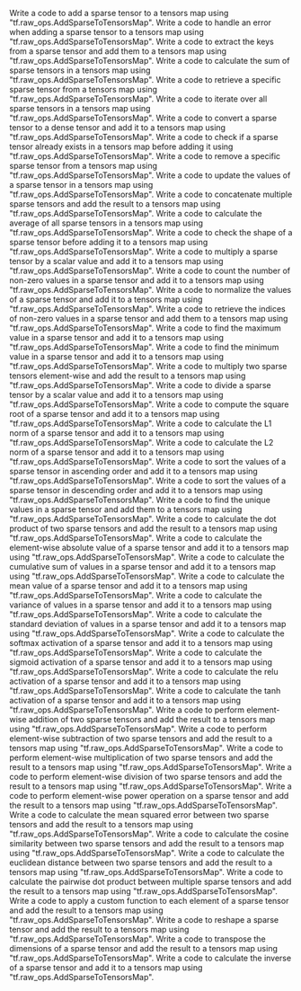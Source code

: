 Write a code to add a sparse tensor to a tensors map using "tf.raw_ops.AddSparseToTensorsMap".
Write a code to handle an error when adding a sparse tensor to a tensors map using "tf.raw_ops.AddSparseToTensorsMap".
Write a code to extract the keys from a sparse tensor and add them to a tensors map using "tf.raw_ops.AddSparseToTensorsMap".
Write a code to calculate the sum of sparse tensors in a tensors map using "tf.raw_ops.AddSparseToTensorsMap".
Write a code to retrieve a specific sparse tensor from a tensors map using "tf.raw_ops.AddSparseToTensorsMap".
Write a code to iterate over all sparse tensors in a tensors map using "tf.raw_ops.AddSparseToTensorsMap".
Write a code to convert a sparse tensor to a dense tensor and add it to a tensors map using "tf.raw_ops.AddSparseToTensorsMap".
Write a code to check if a sparse tensor already exists in a tensors map before adding it using "tf.raw_ops.AddSparseToTensorsMap".
Write a code to remove a specific sparse tensor from a tensors map using "tf.raw_ops.AddSparseToTensorsMap".
Write a code to update the values of a sparse tensor in a tensors map using "tf.raw_ops.AddSparseToTensorsMap".
Write a code to concatenate multiple sparse tensors and add the result to a tensors map using "tf.raw_ops.AddSparseToTensorsMap".
Write a code to calculate the average of all sparse tensors in a tensors map using "tf.raw_ops.AddSparseToTensorsMap".
Write a code to check the shape of a sparse tensor before adding it to a tensors map using "tf.raw_ops.AddSparseToTensorsMap".
Write a code to multiply a sparse tensor by a scalar value and add it to a tensors map using "tf.raw_ops.AddSparseToTensorsMap".
Write a code to count the number of non-zero values in a sparse tensor and add it to a tensors map using "tf.raw_ops.AddSparseToTensorsMap".
Write a code to normalize the values of a sparse tensor and add it to a tensors map using "tf.raw_ops.AddSparseToTensorsMap".
Write a code to retrieve the indices of non-zero values in a sparse tensor and add them to a tensors map using "tf.raw_ops.AddSparseToTensorsMap".
Write a code to find the maximum value in a sparse tensor and add it to a tensors map using "tf.raw_ops.AddSparseToTensorsMap".
Write a code to find the minimum value in a sparse tensor and add it to a tensors map using "tf.raw_ops.AddSparseToTensorsMap".
Write a code to multiply two sparse tensors element-wise and add the result to a tensors map using "tf.raw_ops.AddSparseToTensorsMap".
Write a code to divide a sparse tensor by a scalar value and add it to a tensors map using "tf.raw_ops.AddSparseToTensorsMap".
Write a code to compute the square root of a sparse tensor and add it to a tensors map using "tf.raw_ops.AddSparseToTensorsMap".
Write a code to calculate the L1 norm of a sparse tensor and add it to a tensors map using "tf.raw_ops.AddSparseToTensorsMap".
Write a code to calculate the L2 norm of a sparse tensor and add it to a tensors map using "tf.raw_ops.AddSparseToTensorsMap".
Write a code to sort the values of a sparse tensor in ascending order and add it to a tensors map using "tf.raw_ops.AddSparseToTensorsMap".
Write a code to sort the values of a sparse tensor in descending order and add it to a tensors map using "tf.raw_ops.AddSparseToTensorsMap".
Write a code to find the unique values in a sparse tensor and add them to a tensors map using "tf.raw_ops.AddSparseToTensorsMap".
Write a code to calculate the dot product of two sparse tensors and add the result to a tensors map using "tf.raw_ops.AddSparseToTensorsMap".
Write a code to calculate the element-wise absolute value of a sparse tensor and add it to a tensors map using "tf.raw_ops.AddSparseToTensorsMap".
Write a code to calculate the cumulative sum of values in a sparse tensor and add it to a tensors map using "tf.raw_ops.AddSparseToTensorsMap".
Write a code to calculate the mean value of a sparse tensor and add it to a tensors map using "tf.raw_ops.AddSparseToTensorsMap".
Write a code to calculate the variance of values in a sparse tensor and add it to a tensors map using "tf.raw_ops.AddSparseToTensorsMap".
Write a code to calculate the standard deviation of values in a sparse tensor and add it to a tensors map using "tf.raw_ops.AddSparseToTensorsMap".
Write a code to calculate the softmax activation of a sparse tensor and add it to a tensors map using "tf.raw_ops.AddSparseToTensorsMap".
Write a code to calculate the sigmoid activation of a sparse tensor and add it to a tensors map using "tf.raw_ops.AddSparseToTensorsMap".
Write a code to calculate the relu activation of a sparse tensor and add it to a tensors map using "tf.raw_ops.AddSparseToTensorsMap".
Write a code to calculate the tanh activation of a sparse tensor and add it to a tensors map using "tf.raw_ops.AddSparseToTensorsMap".
Write a code to perform element-wise addition of two sparse tensors and add the result to a tensors map using "tf.raw_ops.AddSparseToTensorsMap".
Write a code to perform element-wise subtraction of two sparse tensors and add the result to a tensors map using "tf.raw_ops.AddSparseToTensorsMap".
Write a code to perform element-wise multiplication of two sparse tensors and add the result to a tensors map using "tf.raw_ops.AddSparseToTensorsMap".
Write a code to perform element-wise division of two sparse tensors and add the result to a tensors map using "tf.raw_ops.AddSparseToTensorsMap".
Write a code to perform element-wise power operation on a sparse tensor and add the result to a tensors map using "tf.raw_ops.AddSparseToTensorsMap".
Write a code to calculate the mean squared error between two sparse tensors and add the result to a tensors map using "tf.raw_ops.AddSparseToTensorsMap".
Write a code to calculate the cosine similarity between two sparse tensors and add the result to a tensors map using "tf.raw_ops.AddSparseToTensorsMap".
Write a code to calculate the euclidean distance between two sparse tensors and add the result to a tensors map using "tf.raw_ops.AddSparseToTensorsMap".
Write a code to calculate the pairwise dot product between multiple sparse tensors and add the result to a tensors map using "tf.raw_ops.AddSparseToTensorsMap".
Write a code to apply a custom function to each element of a sparse tensor and add the result to a tensors map using "tf.raw_ops.AddSparseToTensorsMap".
Write a code to reshape a sparse tensor and add the result to a tensors map using "tf.raw_ops.AddSparseToTensorsMap".
Write a code to transpose the dimensions of a sparse tensor and add the result to a tensors map using "tf.raw_ops.AddSparseToTensorsMap".
Write a code to calculate the inverse of a sparse tensor and add it to a tensors map using "tf.raw_ops.AddSparseToTensorsMap".